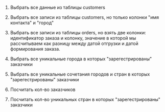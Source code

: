 1. Выбрать все данные из таблицы customers

2. Выбрать все записи из таблицы customers, но только колонки "имя контакта" и "город"

3. Выбрать все записи из таблицы orders, но взять две колонки: идентификатор заказа и колонку, значение в которой
     мы рассчитываем как разницу между датой отгрузки и датой формирования заказа.

4. Выбрать все уникальные города в которых "зарегестрированы" заказчики

5. Выбрать все уникальные сочетания городов и стран в которых "зарегестрированы" заказчики

6. Посчитать кол-во заказчиков

7. Посчитать кол-во уникальных стран в которых "зарегестрированы" заказчики


